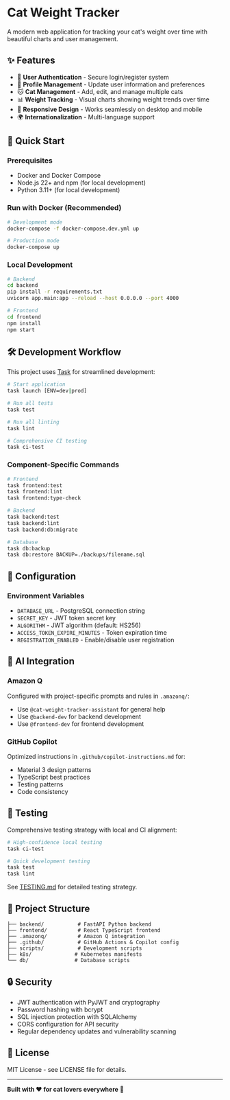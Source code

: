 # Cat Weight Tracker

A modern web application for tracking your cat's weight over time with beautiful charts and user management.

## ✨ Features

- 🔐 **User Authentication** - Secure login/register system
- 👤 **Profile Management** - Update user information and preferences
- 🐱 **Cat Management** - Add, edit, and manage multiple cats
- 📊 **Weight Tracking** - Visual charts showing weight trends over time
- 📱 **Responsive Design** - Works seamlessly on desktop and mobile
- 🌍 **Internationalization** - Multi-language support

## 🚀 Quick Start

### Prerequisites
- Docker and Docker Compose
- Node.js 22+ and npm (for local development)
- Python 3.11+ (for local development)

### Run with Docker (Recommended)
```bash
# Development mode
docker-compose -f docker-compose.dev.yml up

# Production mode
docker-compose up
```

### Local Development
```bash
# Backend
cd backend
pip install -r requirements.txt
uvicorn app.main:app --reload --host 0.0.0.0 --port 4000

# Frontend
cd frontend
npm install
npm start
```

## 🛠️ Development Workflow

This project uses [Task](https://taskfile.dev) for streamlined development:

```bash
# Start application
task launch [ENV=dev|prod]

# Run all tests
task test

# Run all linting
task lint

# Comprehensive CI testing
task ci-test
```

### Component-Specific Commands
```bash
# Frontend
task frontend:test
task frontend:lint
task frontend:type-check

# Backend
task backend:test
task backend:lint
task backend:db:migrate

# Database
task db:backup
task db:restore BACKUP=./backups/filename.sql
```

## 🔧 Configuration

### Environment Variables
- `DATABASE_URL` - PostgreSQL connection string
- `SECRET_KEY` - JWT token secret key
- `ALGORITHM` - JWT algorithm (default: HS256)
- `ACCESS_TOKEN_EXPIRE_MINUTES` - Token expiration time
- `REGISTRATION_ENABLED` - Enable/disable user registration

## 🤖 AI Integration

### Amazon Q
Configured with project-specific prompts and rules in `.amazonq/`:
- Use `@cat-weight-tracker-assistant` for general help
- Use `@backend-dev` for backend development
- Use `@frontend-dev` for frontend development

### GitHub Copilot
Optimized instructions in `.github/copilot-instructions.md` for:
- Material 3 design patterns
- TypeScript best practices
- Testing patterns
- Code consistency

## 🧪 Testing

Comprehensive testing strategy with local and CI alignment:

```bash
# High-confidence local testing
task ci-test

# Quick development testing
task test
task lint
```

See [TESTING.md](TESTING.md) for detailed testing strategy.

## 📁 Project Structure

```
├── backend/           # FastAPI Python backend
├── frontend/          # React TypeScript frontend
├── .amazonq/          # Amazon Q integration
├── .github/           # GitHub Actions & Copilot config
├── scripts/           # Development scripts
├── k8s/              # Kubernetes manifests
└── db/               # Database scripts
```

## 🔒 Security

- JWT authentication with PyJWT and cryptography
- Password hashing with bcrypt
- SQL injection protection with SQLAlchemy
- CORS configuration for API security
- Regular dependency updates and vulnerability scanning

## 📄 License

MIT License - see LICENSE file for details.

---

**Built with ❤️ for cat lovers everywhere** 🐾
